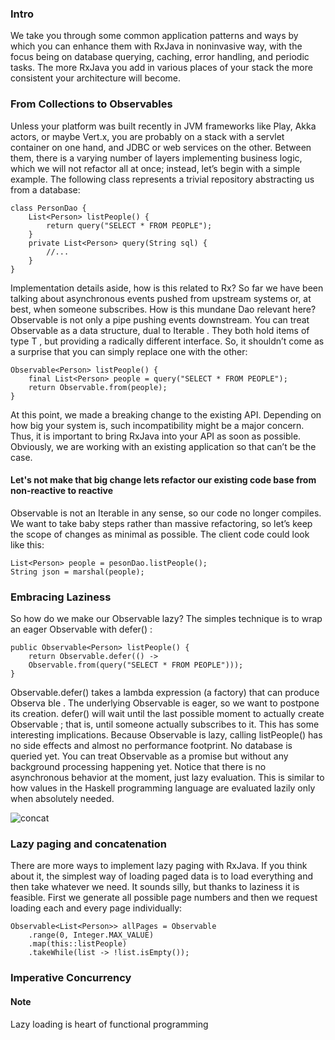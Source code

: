 ### Intro

We take you through some common application patterns and ways by which you can
enhance them with RxJava in noninvasive way, with the focus being on database
querying, caching, error handling, and periodic tasks. The more RxJava you add in
various places of your stack the more consistent your architecture will become.


### From Collections to Observables
Unless your platform was built recently in JVM frameworks like Play, Akka actors, or
maybe Vert.x, you are probably on a stack with a servlet container on one hand, and
JDBC or web services on the other. Between them, there is a varying number of layers
implementing business logic, which we will not refactor all at once; instead, let’s begin
with a simple example. The following class represents a trivial repository abstracting
us from a database:
```
class PersonDao {
    List<Person> listPeople() {
        return query("SELECT * FROM PEOPLE");
    }
    private List<Person> query(String sql) {
        //...
    }
}
```

Implementation details aside, how is this related to Rx? So far we have been talking
about asynchronous events pushed from upstream systems or, at best, when someone
subscribes. How is this mundane Dao relevant here? Observable is not only a pipe
pushing events downstream. You can treat Observable<T> as a data structure, dual to
Iterable<T> . They both hold items of type T , but providing a radically different
interface. So, it shouldn’t come as a surprise that you can simply replace one with the
other:
```
Observable<Person> listPeople() {
    final List<Person> people = query("SELECT * FROM PEOPLE");
    return Observable.from(people);
}
```

At this point, we made a breaking change to the existing API. Depending on how big
your system is, such incompatibility might be a major concern. Thus, it is important
to bring RxJava into your API as soon as possible. Obviously, we are working with an
existing application so that can’t be the case.


#### Let's not make that big change lets refactor our existing code base from non-reactive to reactive
Observable is not an Iterable in any sense, so our
code no longer compiles. We want to take baby steps rather than massive refactoring,
so let’s keep the scope of changes as minimal as possible. The client code could look
like this:
```
List<Person> people = pesonDao.listPeople();
String json = marshal(people);
```

### Embracing Laziness
So how do we make our Observable lazy? The simples technique is to wrap an eager
Observable with defer() :
```
public Observable<Person> listPeople() {
    return Observable.defer(() ->
    Observable.from(query("SELECT * FROM PEOPLE")));
}
```

Observable.defer() takes a lambda expression (a factory) that can produce Observa
ble . The underlying Observable is eager, so we want to postpone its creation.
defer() will wait until the last possible moment to actually create Observable ; that is,
until someone actually subscribes to it. This has some interesting implications.
Because Observable is lazy, calling listPeople() has no side effects and almost no
performance footprint. No database is queried yet. You can treat Observable<Per
son> as a promise but without any background processing happening yet. Notice that
there is no asynchronous behavior at the moment, just lazy evaluation. This is similar
to how values in the Haskell programming language are evaluated lazily only when
absolutely needed.

![concat]() 

### Lazy paging and concatenation
There are more ways to implement lazy paging with RxJava. If you think about it, the
simplest way of loading paged data is to load everything and then take whatever we
need. It sounds silly, but thanks to laziness it is feasible. First we generate all possible
page numbers and then we request loading each and every page individually:
```
Observable<List<Person>> allPages = Observable
    .range(0, Integer.MAX_VALUE)
    .map(this::listPeople)
    .takeWhile(list -> !list.isEmpty());
```

### Imperative Concurrency



#### Note
Lazy loading is heart of functional programming



